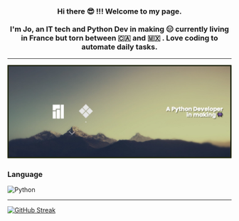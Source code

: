 <h3 align="center">Hi there 😎 !!! Welcome to my page.<br><br>I'm Jo, an IT tech and Python Dev in making 😑 currently living in France but torn between 🇨🇦  and 🇲🇽 . Love coding to automate daily tasks.</h3>

***

![Screenshot](https://github.com/gelndjj/gelndjj/blob/main/img/banner_git.png)


<h3 align="left">Language</h3>


![Python](https://img.shields.io/badge/python-3670A0?style=for-the-badge&logo=python&logoColor=ffdd54)

***

[//]: # (<h3 align="left">Support</h3>)

[//]: # (<p><a href="https://ko-fi.com/gelndjj"> <img align="left" src="https://cdn.ko-fi.com/cdn/kofi3.png?v=3" height="50" width="210" alt="gelndjj" /></a><p/>)


[![GitHub Streak](http://github-readme-streak-stats.herokuapp.com?user=gelndjj&theme=transparent&hide_border=true)](https://git.io/streak-stats)